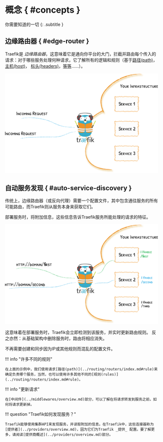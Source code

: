 # 概念 { #concepts }

你需要知道的一切
{: .subtitle }

## 边缘路由器 { #edge-router }

Traefik是 _边缘路由器_，这意味着它是通向你平台的大门，拦截并路由每个传入的请求：对于哪些服务处理何种请求，它了解所有的逻辑和规则（基于[路径(path)](../routing/routers/index.md#rule)，[主机(host)](../routing/routers/index.md#rule)， [标头(headers)](../routing/routers/index.md#rule)，[等等](../routing/routers/index.md#rule)……）。

![基础架构的大门](../assets/img/traefik-concepts-1.png)

## 自动服务发现 { #auto-service-discovery }

传统上，边缘路由器（或反向代理）需要一个配置文件，其中包含通往服务的所有可能路由，而Traefik则从服务本身来获取它们。

部署服务时，将附加信息，这些信息告诉Traefik服务所能处理的请求的特征。

![去中心化配置](../assets/img/traefik-concepts-2.png)

这意味着在部署服务时，Traefik会立即检测到该服务，并实时更新路由规则。
反之亦然：从基础架构中删除服务时，路由将相应消失。

不再需要创建和同步因为IP或其他规则而混乱的配置文件。

!!! info "许多不同的规则"

    在上面的示例中，我们使用请求[路径(path)](../routing/routers/index.md#rule)来确定负责哪个服务，当然，也可以使用许多其他不同的[规则(rules)](../routing/routers/index.md#rule)。

!!! info "更新请求"

    在[中间件](../middlewares/overview.md)部分，可以了解在将请求转发到服务之前，如何将请求更新掉。

!!! question "Traefik如何发现服务？"

    Traefik能够使用集群API来发现服务，并读取附加的信息。在Traefik中，这些连接器称为[提供者](../providers/overview.md)，因为它们为Traefik _提供_ 配置。要了解更多，请阅读[提供商概述](../providers/overview.md)部分。
